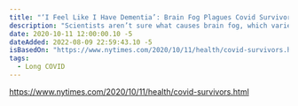 ```yaml
---
title: "‘I Feel Like I Have Dementia’: Brain Fog Plagues Covid Survivors"
description: "Scientists aren’t sure what causes brain fog, which varies widely and affects even people who became only mildly physically ill from Covid-19 and had no previous medical conditions. Leading theories are that it arises when the body’s immune response to the virus doesn’t shut down or from inflammation in blood vessels leading to the brain."
date: 2020-10-11 12:00:00.10 -5
dateAdded: 2022-08-09 22:59:43.10 -5
isBasedOn: "https://www.nytimes.com/2020/10/11/health/covid-survivors.html"
tags:
  - Long COVID
---
```


https://www.nytimes.com/2020/10/11/health/covid-survivors.html

